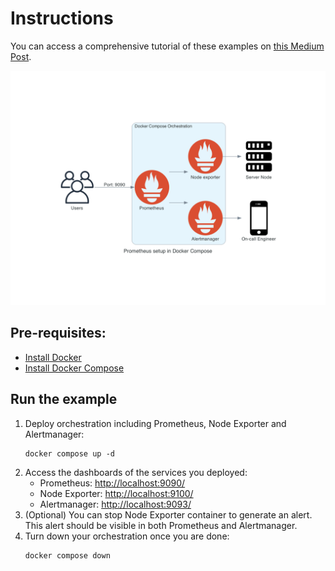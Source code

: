 # Instructions

You can access a comprehensive tutorial of these examples on [this Medium Post](https://medium.com/@mxulises/simple-prometheus-setup-on-docker-compose-f702d5f98579).

![Diagram of the architecture of this orchestration](./images/prometheus_setup_in_docker_compose.png)

## Pre-requisites:

 - [Install Docker](https://docs.docker.com/get-docker/)
 - [Install Docker Compose](https://docs.docker.com/compose/)

## Run the example
 1. Deploy orchestration including Prometheus, Node Exporter and Alertmanager:
    ```
    docker compose up -d
    ```
 1. Access the dashboards of the services you deployed:
    - Prometheus: [http://localhost:9090/](http://localhost:9090/)
    - Node Exporter: [http://localhost:9100/](http://localhost:9100/)
    - Alertmanager: [http://localhost:9093/](http://localhost:9093/)
 1. (Optional) You can stop Node Exporter container to generate an alert. This alert should be visible in both Prometheus and Alertmanager.
 1. Turn down your orchestration once you are done:
    ```
    docker compose down
    ```

